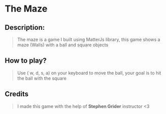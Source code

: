 #                                 The Maze

## Description:
> The maze is a game I built using MatterJs library, this game shows a maze (Walls) with a ball and square objects

## How to play?
> Use ( w, d, s, a) on your keyboard to move the ball, your goal is to hit the ball with the square

## Credits
> I made this game with the help of **Stephen Grider** instructor <3
